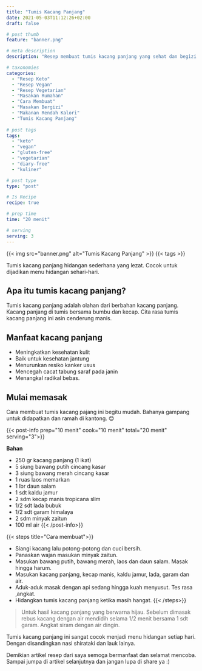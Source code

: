 ```yaml
---
title: "Tumis Kacang Panjang"
date: 2021-05-03T11:12:26+02:00
draft: false

# post thumb
feature: "banner.png"

# meta description
description: "Resep membuat tumis kacang panjang yang sehat dan begizi. Sangat ramah untuk diet keto dan vegan"

# taxonomies
categories:
  - "Resep Keto"
  - "Resep Vegan"
  - "Resep Vegetarian"
  - "Masakan Rumahan"
  - "Cara Membuat"
  - "Masakan Bergizi"
  - "Makanan Rendah Kalori"
  - "Tumis Kacang Panjang"
  
# post tags
tags:
  - "keto"
  - "vegan"
  - "gluten-free"
  - "vegetarian"
  - "diary-free"
  - "kuliner"

# post type
type: "post"

# Is Recipe
recipe: true

# prep time
time: "20 menit"

# serving
serving: 3
---
```


{{< img src="banner.png" alt="Tumis Kacang Panjang" >}}
{{< tags >}}

Tumis kacang panjang hidangan sederhana yang lezat. Cocok untuk dijadikan menu hidangan sehari-hari.

## Apa itu tumis kacang panjang?

Tumis kacang panjang adalah olahan dari berbahan kacang panjang. Kacang panjang di tumis bersama bumbu dan kecap. Cita rasa tumis kacang panjang ini asin cenderung manis.

## Manfaat kacang panjang

-   Meningkatkan kesehatan kulit
-   Baik untuk kesehatan jantung
-   Menurunkan resiko kanker usus
-   Mencegah cacat tabung saraf pada janin
-   Menangkal radikal bebas.

## Mulai memasak

Cara membuat tumis kacang pajang ini begitu mudah. Bahanya gampang untuk didapatkan dan ramah di kantong. 😊

{{< post-info prep="10 menit" cook="10 menit" total="20 menit" serving="3">}}

__Bahan__

-   250 gr kacang panjang (1 ikat)
-   5 siung bawang putih cincang kasar
-   3 siung bawang merah cincang kasar
-   1 ruas laos memarkan
-   1 lbr daun salam
-   1 sdt kaldu jamur
-   2 sdm kecap manis tropicana slim
-   1/2 sdt lada bubuk
-   1/2 sdt garam himalaya
-   2 sdm minyak zaitun
-   100 ml air
{{< /post-info>}}

{{< steps title="Cara membuat">}}
-   Siangi kacang lalu potong-potong dan cuci bersih.
-   Panaskan wajan masukan minyak zaitun.
-   Masukan bawang putih, bawang merah, laos dan daun salam. Masak hingga harum.
-   Masukan kacang panjang, kecap manis, kaldu jamur, lada, garam dan air.
-   Aduk-aduk masak dengan api sedang hingga kuah menyusut. Tes rasa ,angkat.
-   Hidangkan tumis kacang panjang ketika masih hangat.
{{< /steps>}}

> Untuk hasil kacang panjang yang berwarna hijau. Sebelum dimasak rebus kacang dengan air mendidih selama 1/2 menit bersama 1 sdt garam. Angkat siram dengan air dingin.

Tumis kacang panjang ini sangat cocok menjadi menu hidangan setiap hari. Dengan disandingkan nasi shirataki dan lauk lainya.

Demikian artikel resep dari saya semoga bermanfaat dan selamat mencoba. Sampai jumpa di artikel selanjutnya dan jangan lupa di share ya :)